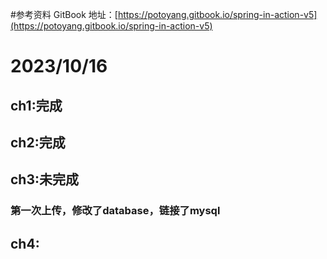 #参考资料
GitBook 地址：[https://potoyang.gitbook.io/spring-in-action-v5](https://potoyang.gitbook.io/spring-in-action-v5)

# 2023/10/16
## ch1:完成  
## ch2:完成  
## ch3:未完成  
### 第一次上传，修改了database，链接了mysql  
## ch4:
